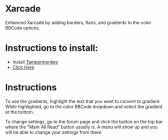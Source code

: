 # Xarcade

Enhanced Xarcade by adding borders, flairs, and gradients to the color BBCode options.

# Instructions to install:

- Install [Tampermonkey](https://www.tampermonkey.net/)
- [Click Here](xarcade.user.js?raw=1)

# Instructions

To use the gradients, highlight the text that you want to convert to gradient. While highlighted, go to the color BBCode dropdown and select the gradient at the bottom.

To change settings, go to the forum page and click the button on the top bar where the "Mark All Read" button usually is. A menu will show up and you will be able to change your settings from there.
